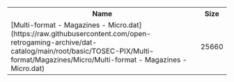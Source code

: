 <table>
<tr><th>Name</th><th>Size</th></tr>
<tr><td>[Multi-format - Magazines - Micro.dat](https://raw.githubusercontent.com/open-retrogaming-archive/dat-catalog/main/root/basic/TOSEC-PIX/Multi-format/Magazines/Micro/Multi-format - Magazines - Micro.dat)</td><td>25660</td></tr>
</table>
